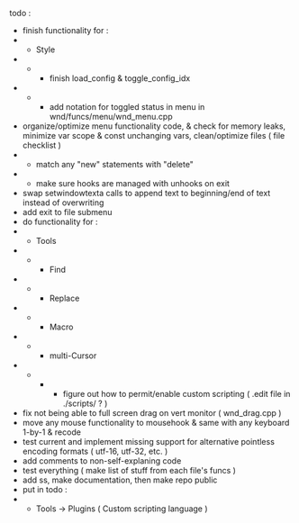 todo :
- finish functionality for :
- - Style
- - - finish load_config & toggle_config_idx
- - - add notation for toggled status in menu in wnd/funcs/menu/wnd_menu.cpp
- organize/optimize menu functionality code, & check for memory leaks, minimize var scope & const unchanging vars, clean/optimize files ( file checklist )
- - match any "new" statements with "delete"
- - make sure hooks are managed with unhooks on exit
- swap setwindowtexta calls to append text to beginning/end of text instead of overwriting
- add exit to file submenu
- do functionality for :
- - Tools
- - - Find
- - - Replace
- - - Macro
- - - multi-Cursor
- - - - figure out how to permit/enable custom scripting ( .edit file in ./scripts/ ? )
- fix not being able to full screen drag on vert monitor ( wnd_drag.cpp )
- move any mouse functionality to mousehook & same with any keyboard 1-by-1 & recode
- test current and implement missing support for alternative pointless encoding formats ( utf-16, utf-32, etc. )
- add comments to non-self-explaning code
- test everything ( make list of stuff from each file's funcs )
- add ss, make documentation, then make repo public
- put in todo :
- - Tools -> Plugins ( Custom scripting language )